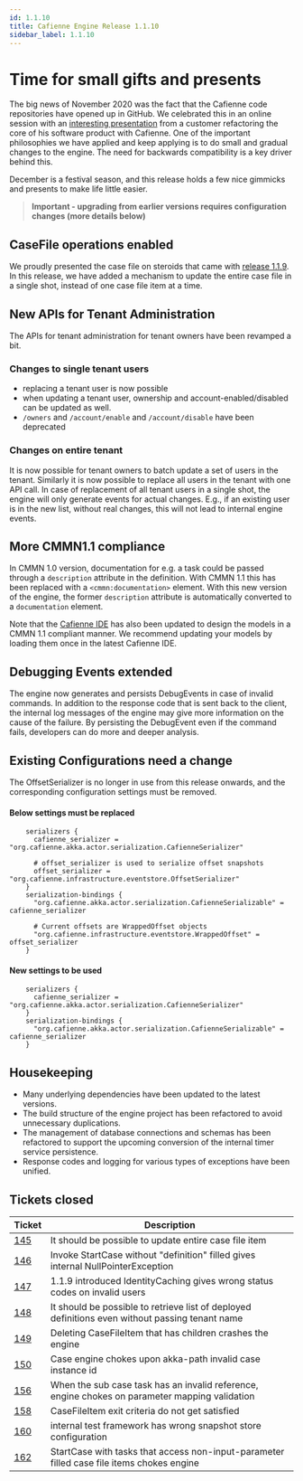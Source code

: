 ```yaml
---
id: 1.1.10
title: Cafienne Engine Release 1.1.10
sidebar_label: 1.1.10
---
```


# Time for small gifts and presents

The big news of November 2020 was the fact that the Cafienne code repositories have opened up in GitHub.
We celebrated this in an online session with an [interesting presentation](https://www.cafienne.io/blog/visionplanner/) from a customer refactoring the core of his software product with Cafienne.
One of the important philosophies we have applied and keep applying is to do small and gradual changes to the engine. The need for backwards compatibility is a key driver behind this.

December is a festival season, and this release holds a few nice gimmicks and presents to make life little easier.

> **Important - upgrading from earlier versions requires configuration changes (more details below)**

## CaseFile operations enabled
We proudly presented the case file on steroids that came with [release 1.1.9](https://github.com/cafienne/cafienne-engine/releases/tag/1.1.9). In this release, we have added a mechanism to update the entire case file in a single shot, instead of one case file item at a time.

## New APIs for Tenant Administration
The APIs for tenant administration for tenant owners have been revamped a bit.

### Changes to single tenant users
- replacing a tenant user is now possible
- when updating a tenant user, ownership and account-enabled/disabled can be updated as well.
- `/owners` and `/account/enable` and `/account/disable` have been deprecated

### Changes on entire tenant
It is now possible for tenant owners to batch update a set of users in the tenant.
Similarly it is now possible to replace all users in the tenant with one API call.
In case of replacement of all tenant users in a single shot, the engine will only generate events for actual changes. E.g., if an existing user is in the new list, without real changes, this will not lead to internal engine events.

## More CMMN1.1 compliance
In CMMN 1.0 version, documentation for e.g. a task could be passed through a `description` attribute in the definition. With CMMN 1.1 this has been replaced with a `<cmmn:documentation>` element.
With this new version of the engine, the former `description` attribute is automatically converted to a `documentation` element.

Note that the [Cafienne IDE](https://github.com/cafienne/cafienne-ide) has also been updated to design the models in a CMMN 1.1 compliant manner. We recommend updating your models by loading them once in the latest Cafienne IDE.

## Debugging Events extended
The engine now generates and persists DebugEvents in case of invalid commands. In addition to the response code that is sent back to the client, the internal log messages of the engine may give more information on the cause of the failure. By persisting the DebugEvent even if the command fails, developers can do more and deeper analysis.

## Existing Configurations need a change
The OffsetSerializer is no longer in use from this release onwards, and the corresponding configuration settings must be removed.

#### Below settings must be replaced

```
    serializers {
      cafienne_serializer = "org.cafienne.akka.actor.serialization.CafienneSerializer"

      # offset_serializer is used to serialize offset snapshots
      offset_serializer = "org.cafienne.infrastructure.eventstore.OffsetSerializer"
    }
    serialization-bindings {
      "org.cafienne.akka.actor.serialization.CafienneSerializable" = cafienne_serializer

      # Current offsets are WrappedOffset objects
      "org.cafienne.infrastructure.eventstore.WrappedOffset" = offset_serializer
    }
```

#### New settings to be used

```
    serializers {
      cafienne_serializer = "org.cafienne.akka.actor.serialization.CafienneSerializer"
    }
    serialization-bindings {
      "org.cafienne.akka.actor.serialization.CafienneSerializable" = cafienne_serializer
    }
```

## Housekeeping
- Many underlying dependencies have been updated to the latest versions.
- The build structure of the engine project has been refactored to avoid unnecessary duplications.
- The management of database connections and schemas has been refactored to support the upcoming conversion of the internal timer service persistence.
- Response codes and logging for various types of exceptions have been unified.

## Tickets closed

| Ticket   | Description |
|----------|-------------|
|  [145](https://github.com/cafienne/cafienne-engine/issues/145) | It should be possible to update entire case file item
|  [146](https://github.com/cafienne/cafienne-engine/issues/146) | Invoke StartCase without "definition" filled gives internal NullPointerException
|  [147](https://github.com/cafienne/cafienne-engine/issues/147) | 1.1.9 introduced IdentityCaching gives wrong status codes on invalid users
|  [148](https://github.com/cafienne/cafienne-engine/issues/148) | It should be possible to retrieve list of deployed definitions even without passing tenant name
|  [149](https://github.com/cafienne/cafienne-engine/issues/149) | Deleting CaseFileItem that has children crashes the engine
|  [150](https://github.com/cafienne/cafienne-engine/issues/150) | Case engine chokes upon akka-path invalid case instance id
|  [156](https://github.com/cafienne/cafienne-engine/issues/156) | When the sub case task has an invalid reference, engine chokes on parameter mapping validation
|  [158](https://github.com/cafienne/cafienne-engine/issues/158) | CaseFileItem exit criteria do not get satisfied
|  [160](https://github.com/cafienne/cafienne-engine/issues/160) | internal test framework has wrong snapshot store configuration
|  [162](https://github.com/cafienne/cafienne-engine/issues/162) | StartCase with tasks that access non-input-parameter filled case file items chokes engine
